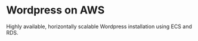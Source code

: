# Wordpress on AWS

Highly available, horizontally scalable Wordpress installation using ECS and RDS.